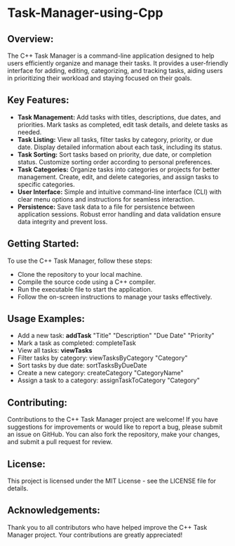 # Task-Manager-using-Cpp

## Overview:
The C++ Task Manager is a command-line application designed to help users efficiently organize and manage their tasks. It provides a user-friendly interface for adding, editing, categorizing, and tracking tasks, aiding users in prioritizing their workload and staying focused on their goals.

## Key Features:

- **Task Management:** Add tasks with titles, descriptions, due dates, and priorities. Mark tasks as completed, edit task details, and delete tasks as needed.
- **Task Listing:** View all tasks, filter tasks by category, priority, or due date. Display detailed information about each task, including its status.
- **Task Sorting:** Sort tasks based on priority, due date, or completion status. Customize sorting order according to personal preferences.
- **Task Categories:** Organize tasks into categories or projects for better management. Create, edit, and delete categories, and assign tasks to specific categories.
- **User Interface:** Simple and intuitive command-line interface (CLI) with clear menu options and instructions for seamless interaction.
- **Persistence:** Save task data to a file for persistence between application sessions. Robust error handling and data validation ensure data integrity and prevent loss.

## Getting Started:
To use the C++ Task Manager, follow these steps:

   - Clone the repository to your local machine.
  - Compile the source code using a C++ compiler.
 - Run the executable file to start the application.
  - Follow the on-screen instructions to manage your tasks effectively.

## Usage Examples:

  - Add a new task: **addTask** "Title" "Description" "Due Date" "Priority"
  - Mark a task as completed: completeTask <taskID>
  - View all tasks: **viewTasks**
  - Filter tasks by category: viewTasksByCategory "Category"
  - Sort tasks by due date: sortTasksByDueDate
  - Create a new category: createCategory "CategoryName"
  - Assign a task to a category: assignTaskToCategory <taskID> "Category"

## Contributing:
Contributions to the C++ Task Manager project are welcome! If you have suggestions for improvements or would like to report a bug, please submit an issue on GitHub. You can also fork the repository, make your changes, and submit a pull request for review.

## License:
This project is licensed under the MIT License - see the LICENSE file for details.

## Acknowledgements:
Thank you to all contributors who have helped improve the C++ Task Manager project. Your contributions are greatly appreciated!
